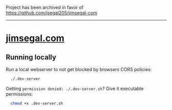 Project has been archived in favor of https://github.com/jsegal205/jimsegal-com

---

# [jimsegal.com](http://jimsegal.com)

## Running locally

Run a local webserver to not get blocked by browsers CORS policies:

```bash
  ./.dev-server
```

Getting `permission denied: ./.dev-server.sh`? Give it executable permissions:

```bash
  chmod +x .dev-server.sh
```
